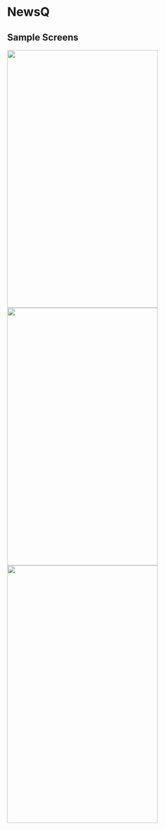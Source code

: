 # NewsQ

## Sample Screens

<img src="https://user-images.githubusercontent.com/73739259/147482464-57ead387-f28a-443c-b34f-04e4c0e6970b.png" height="600" width="350" />

<img src="https://user-images.githubusercontent.com/73739259/147482565-73cadac9-18b1-4aa8-82ab-4d9d85de2811.png" height="600" width="350" />

<img src="https://user-images.githubusercontent.com/73739259/147482580-aee98785-631c-4dfa-a2ed-d32aa64bd4cb.png" height="600" width="350" />


